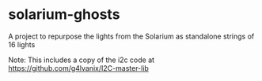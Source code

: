 # solarium-ghosts
A project to repurpose the lights from the Solarium as standalone strings of 16 lights

Note: This includes a copy of the i2c code at https://github.com/g4lvanix/I2C-master-lib
